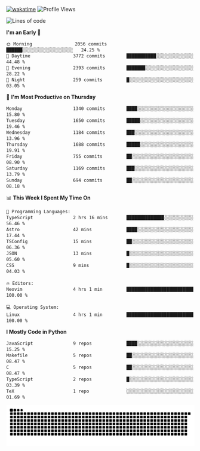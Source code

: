 [![wakatime](https://wakatime.com/badge/user/b920b284-3cde-4cd4-b72e-f7f22d050b16.svg)](https://wakatime.com/@b920b284-3cde-4cd4-b72e-f7f22d050b16)
![Profile Views](http://img.shields.io/badge/Profile%20Views-4586-blue)
<!--START_SECTION:waka-->
![Lines of code](https://img.shields.io/badge/From%20Hello%20World%20I%27ve%20Written-6.3%20million%20lines%20of%20code-blue)

**I'm an Early 🐤** 

```text
🌞 Morning                2056 commits        ██████░░░░░░░░░░░░░░░░░░░   24.25 % 
🌆 Daytime                3772 commits        ███████████░░░░░░░░░░░░░░   44.48 % 
🌃 Evening                2393 commits        ███████░░░░░░░░░░░░░░░░░░   28.22 % 
🌙 Night                  259 commits         █░░░░░░░░░░░░░░░░░░░░░░░░   03.05 % 
```
📅 **I'm Most Productive on Thursday** 

```text
Monday                   1340 commits        ████░░░░░░░░░░░░░░░░░░░░░   15.80 % 
Tuesday                  1650 commits        █████░░░░░░░░░░░░░░░░░░░░   19.46 % 
Wednesday                1184 commits        ███░░░░░░░░░░░░░░░░░░░░░░   13.96 % 
Thursday                 1688 commits        █████░░░░░░░░░░░░░░░░░░░░   19.91 % 
Friday                   755 commits         ██░░░░░░░░░░░░░░░░░░░░░░░   08.90 % 
Saturday                 1169 commits        ███░░░░░░░░░░░░░░░░░░░░░░   13.79 % 
Sunday                   694 commits         ██░░░░░░░░░░░░░░░░░░░░░░░   08.18 % 
```


📊 **This Week I Spent My Time On** 

```text
💬 Programming Languages: 
TypeScript               2 hrs 16 mins       ██████████████░░░░░░░░░░░   56.46 % 
Astro                    42 mins             ████░░░░░░░░░░░░░░░░░░░░░   17.44 % 
TSConfig                 15 mins             ██░░░░░░░░░░░░░░░░░░░░░░░   06.36 % 
JSON                     13 mins             █░░░░░░░░░░░░░░░░░░░░░░░░   05.60 % 
CSS                      9 mins              █░░░░░░░░░░░░░░░░░░░░░░░░   04.03 % 

🔥 Editors: 
Neovim                   4 hrs 1 min         █████████████████████████   100.00 % 

💻 Operating System: 
Linux                    4 hrs 1 min         █████████████████████████   100.00 % 
```

**I Mostly Code in Python** 

```text
JavaScript               9 repos             ████░░░░░░░░░░░░░░░░░░░░░   15.25 % 
Makefile                 5 repos             ██░░░░░░░░░░░░░░░░░░░░░░░   08.47 % 
C                        5 repos             ██░░░░░░░░░░░░░░░░░░░░░░░   08.47 % 
TypeScript               2 repos             █░░░░░░░░░░░░░░░░░░░░░░░░   03.39 % 
TeX                      1 repo              ░░░░░░░░░░░░░░░░░░░░░░░░░   01.69 % 
```




<!--END_SECTION:waka-->
![Snake animation](https://raw.githubusercontent.com/timmypidashev/timmypidashev/main/commits.svg)
